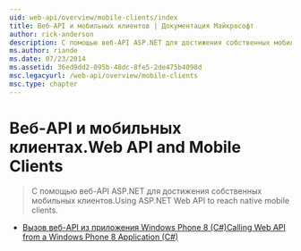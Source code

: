 ```yaml
---
uid: web-api/overview/mobile-clients/index
title: Веб-API и мобильных клиентов | Документация Майкрософт
author: rick-anderson
description: С помощью веб-API ASP.NET для достижения собственных мобильных клиентов.
ms.author: riande
ms.date: 07/23/2014
ms.assetid: 36ed9dd2-095b-48dc-8fe5-2de475b4098d
msc.legacyurl: /web-api/overview/mobile-clients
msc.type: chapter
---
```

<a name="web-api-and-mobile-clients"></a><span data-ttu-id="5a2ed-103">Веб-API и мобильных клиентах.</span><span class="sxs-lookup"><span data-stu-id="5a2ed-103">Web API and Mobile Clients</span></span>
====================
> <span data-ttu-id="5a2ed-104">С помощью веб-API ASP.NET для достижения собственных мобильных клиентов.</span><span class="sxs-lookup"><span data-stu-id="5a2ed-104">Using ASP.NET Web API to reach native mobile clients.</span></span>


- [<span data-ttu-id="5a2ed-105">Вызов веб-API из приложения Windows Phone 8 (C#)</span><span class="sxs-lookup"><span data-stu-id="5a2ed-105">Calling Web API from a Windows Phone 8 Application (C#)</span></span>](calling-web-api-from-a-windows-phone-8-application.md)
